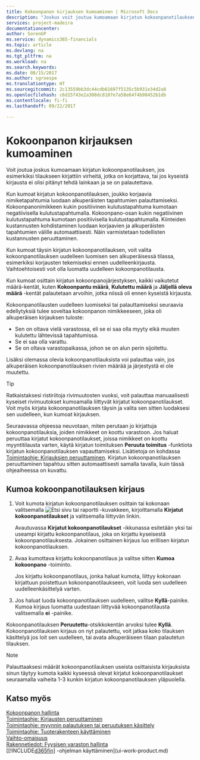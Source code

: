 ```yaml
---
title: Kokoonpanon kirjauksen kumoaminen | Microsoft Docs
description: "Joskus voit joutua kumoamaan kirjatun kokoonpanotilauksen, esimerkiksi kun tilaukseen kirjattiin virheitä, jotka tulee korjata tai koska sitä ei ole kirjattu ollenkaan ja se täytyy palauttaa."
services: project-madeira
documentationcenter: 
author: SorenGP
ms.service: dynamics365-financials
ms.topic: article
ms.devlang: na
ms.tgt_pltfrm: na
ms.workload: na
ms.search.keywords: 
ms.date: 08/15/2017
ms.author: sgroespe
ms.translationtype: HT
ms.sourcegitcommit: 2c13559bb3dc44cdb61697f5135c5b931e34d2a8
ms.openlocfilehash: c6d15f43e2a308dc8107e7a58e64f4b98452b1db
ms.contentlocale: fi-fi
ms.lasthandoff: 09/22/2017

---
```

# <a name="how-to-undo-assembly-posting"></a>Kokoonpanon kirjauksen kumoaminen
Voit joutua joskus kumoamaan kirjatun kokoonpanotilauksen, jos esimerkiksi tilaukseen kirjattiin virheitä, jotka on korjattava, tai jos kyseistä kirjausta ei olisi pitänyt tehdä lainkaan ja se on palautettava.

Kun kumoat kirjatun kokoonpanotilauksen, joukko korjaavia nimiketapahtumia luodaan alkuperäisten tapahtumien palauttamiseksi. Kokoonpanonimikkeen kukin positiivinen kulutustapahtuma kumotaan negatiivisella kulutustapahtumalla. Kokoonpano-osan kukin negatiivinen kulutustapahtuma kumotaan positiivisella kulutustapahtumalla. Kiinteiden kustannusten kohdistaminen luodaan korjaavien ja alkuperäisten tapahtumien välille automaattisesti. Näin varmistetaan todellisten kustannusten peruuttaminen.  

Kun kumoat täysin kirjatun kokoonpanotilauksen, voit valita kokoonpanotilauksen uudelleen luomisen sen alkuperäisessä tilassa, esimerkiksi korjausten tekemiseksi ennen uudelleenkirjausta. Vaihtoehtoisesti voit olla luomatta uudelleen kokoonpanotilausta.  

Kun kumoat osittain kirjatun kokoonpanojärjestyksen, kaikki vaikutetut määrä-kentät, kuten **Kokoonpantu määrä**, **Kulutettu määrä** ja **Jäljellä oleva määrä** -kentät palautetaan arvoihin, jotka niissä oli ennen kyseistä kirjausta.  

Kokoonpanotilausten uudelleen luomiseksi tai palauttamiseksi seuraavia edellytyksiä tulee soveltaa kokoonpanon nimikkeeseen, joka oli alkuperäisen kirjauksen tuloste:  

-   Sen on oltava vielä varastossa, eli se ei saa olla myyty eikä muuten kulutettu lähtevissä tapahtumissa.  
-   Se ei saa olla varattu.  
-   Se on oltava varastopaikassa, johon se on alun perin sijoitettu.  

Lisäksi olemassa olevia kokoonpanotilauksista voi palauttaa vain, jos alkuperäisen kokoonpanotilauksen rivien määrää ja järjestystä ei ole muutettu.  

> [!TIP]  
>  Ratkaistaksesi ristiriitoja rivimuutosten vuoksi, voit palauttaa manuaalisesti kyseiset rivimuutokset kumoamalla liittyvät kirjatut kokoonpanotilaukset. Voit myös kirjata kokoonpanotilauksen täysin ja valita sen sitten luodaksesi sen uudelleen, kun  kumoat kirjauksen.  

Seuraavassa ohjeessa neuvotaan, miten perutaan jo kirjattuja kokoonpanotilauksia, joiden nimikkeet on koottu varastoon. Jos haluat peruuttaa kirjatut kokoonpanotilaukset, joissa nimikkeet on koottu myyntitilausta varten, käytä kirjatun toimituksen **Peruuta toimitus** -funktiota kirjatun kokoonpanotilauksen vapauttamiseksi. Lisätietoja on kohdassa [Toimintaohje: Kirjauksien peruuttaminen](finance-how-reverse-journal-posting.md). Kirjatun kokoonpanotilauksen peruuttaminen tapahtuu sitten automaattisesti samalla tavalla, kuin tässä ohjeaiheessa on kuvattu.  

## <a name="to-undo-posting-of-an-assembly-order"></a>Kumoa kokoonpanotilauksen kirjaus  
1.  Voit kumota kirjatun kokoonpanotilauksen osittain tai kokonaan valitsemalla ![Etsi sivu tai raportti](media/ui-search/search_small.png "Etsi sivu tai raportti -kuvake") -kuvakkeen, kirjoittamalla **Kirjatut kokoonpanotilaukset** ja valitsemalla liittyvän linkin.  

    Avautuvassa **Kirjatut kokoonpanotilaukset** -ikkunassa esitetään yksi tai useampi kirjattu kokoonpanotilaus, joka on kirjattu kyseisestä kokoonpanotilauksesta. Jokainen osittainen kirjaus luo erillisen kirjatun kokoonpanotilauksen.  
2.  Avaa kumottava kirjattu kokoonpanotilaus ja valitse sitten **Kumoa kokoonpano** -toiminto.  

    Jos kirjattu kokoonpanotilaus, jonka haluat kumota, liittyy kokonaan kirjattuun poistettuun kokoonpanotilaukseen, voit luoda sen uudelleen uudelleenkäsittelyä varten.  
3.  Jos haluat luoda kokoonpanotilauksen uudelleen, valitse **Kyllä**-painike. Kumoa kirjaus luomatta uudestaan liittyvää kokoonpanotilausta valitsemalla **ei** -painike.  

Kokoonpanotilauksen **Peruutettu**-otsikkokentän arvoksi tulee **Kyllä**. Kokoonpanotilauksen kirjaus on nyt palautettu, voit jatkaa koko tilauksen käsittelyä jos loit sen uudelleen, tai avata alkuperäiseen tilaan palautetun tilauksen.  

> [!NOTE]  
>  Palauttaaksesi määrät kokoonpanotilauksen useista osittaisista kirjauksista sinun täytyy kumota kaikki kyseessä olevat kirjatut kokoonpanotilaukset seuraamalla vaiheita 1-3 kunkin kirjatun kokoonpanotilauksen yläpuolella.  

## <a name="see-also"></a>Katso myös  
[Kokoonpanon hallinta](assembly-assemble-items.md)  
[Toimintaohje: Kirjausten peruuttaminen](finance-how-reverse-journal-posting.md)  
[Toimintaohje: myynnin palautuksen tai peruutuksen käsittely](sales-how-process-sales-returns-cancellations.md)    
[Toimintaohje: Tuoterakenteen käyttäminen](inventory-how-work-BOMs.md)  
[Vaihto-omaisuus](inventory-manage-inventory.md)  
[Rakennetiedot: Fyysisen varaston hallinta](design-details-warehouse-management.md)  
[[!INCLUDE[d365fin](includes/d365fin_md.md)] -ohjelman käyttäminen](ui-work-product.md)

